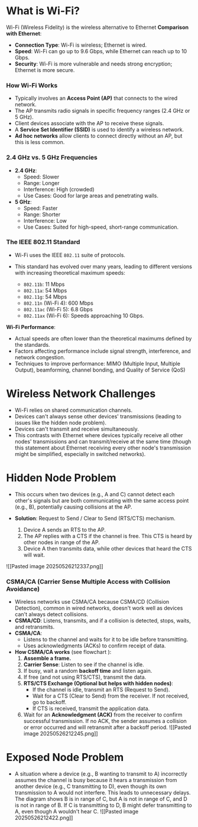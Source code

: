 # What is Wi-Fi?
Wi-Fi (Wireless Fidelity) is the wireless alternative to Ethernet
**Comparison with Ethernet**:
- **Connection Type**: Wi-Fi is wireless; Ethernet is wired.
- **Speed**: Wi-Fi can go up to 9.6 Gbps, while Ethernet can reach up to 10 Gbps.
- **Security**: Wi-Fi is more vulnerable and needs strong encryption; Ethernet is more secure.

### How Wi-Fi Works
- Typically involves an **Access Point (AP)** that connects to the wired network.
- The AP transmits radio signals in specific frequency ranges (2.4 GHz or 5 GHz).
- Client devices associate with the AP to receive these signals.
- A **Service Set Identifier (SSID)** is used to identify a wireless network.
- **Ad hoc networks** allow clients to connect directly without an AP, but this is less common.

### 2.4 GHz vs. 5 GHz Frequencies
- **2.4 GHz**:
    - Speed: Slower
    - Range: Longer
    - Interference: High (crowded)
    - Use Cases: Good for large areas and penetrating walls.
- **5 GHz**:
    - Speed: Faster
    - Range: Shorter
    - Interference: Low
    - Use Cases: Suited for high-speed, short-range communication.

### The IEEE 802.11 Standard
- Wi-Fi uses the IEEE `802.11` suite of protocols.
- This standard has evolved over many years, leading to different versions with increasing theoretical maximum speeds:
    
    - `802.11b`: 11 Mbps
    - `802.11a`: 54 Mbps
    - `802.11g`: 54 Mbps
    - `802.11n` (Wi-Fi 4): 600 Mbps
    - `802.11ac` (Wi-Fi 5): 6.8 Gbps
    - `802.11ax` (Wi-Fi 6): Speeds approaching 10 Gbps.

**Wi-Fi Performance**:
- Actual speeds are often lower than the theoretical maximums defined by the standards.
- Factors affecting performance include signal strength, interference, and network congestion.
- Techniques to improve performance: MIMO (Multiple Input, Multiple Output), beamforming, channel bonding, and Quality of Service (QoS)

# Wireless Network Challenges
- Wi-Fi relies on shared communication channels.
- Devices can't always sense other devices' transmissions (leading to issues like the hidden node problem).
- Devices can't transmit and receive simultaneously.
- This contrasts with Ethernet where devices typically receive all other nodes' transmissions and can transmit/receive at the same time (though this statement about Ethernet receiving every other node's transmission might be simplified, especially in switched networks).
# Hidden Node Problem
- This occurs when two devices (e.g., A and C) cannot detect each other's signals but are both communicating with the same access point (e.g., B), potentially causing collisions at the AP.
    
- **Solution**: Request to Send / Clear to Send (RTS/CTS) mechanism.
    1. Device A sends an RTS to the AP.
    2. The AP replies with a CTS if the channel is free. This CTS is heard by other nodes in range of the AP.        
    3. Device A then transmits data, while other devices that heard the CTS will wait.

![[Pasted image 20250526212337.png]]

### CSMA/CA (Carrier Sense Multiple Access with Collision Avoidance)
- Wireless networks use CSMA/CA because CSMA/CD (Collision Detection), common in wired networks, doesn't work well as devices can't always detect collisions.
- **CSMA/CD**: Listens, transmits, and if a collision is detected, stops, waits, and retransmits.
- **CSMA/CA**:
    - Listens to the channel and waits for it to be idle before transmitting.
    - Uses acknowledgments (ACKs) to confirm receipt of data.
- **How CSMA/CA works** (see flowchart ):
    1. **Assemble a frame.**
    2. **Carrier Sense**: Listen to see if the channel is idle.
    3. If busy, wait a random **backoff time** and listen again.
    4. If free (and not using RTS/CTS), transmit the data.
    5. **RTS/CTS Exchange (Optional but helps with hidden nodes)**:
        - If the channel is idle, transmit an RTS (Request to Send).
        - Wait for a CTS (Clear to Send) from the receiver. If not received, go to backoff.
        - If CTS is received, transmit the application data.
    6. Wait for an **Acknowledgment (ACK)** from the receiver to confirm successful transmission. If no ACK, the sender assumes a collision or error occurred and will retransmit after a backoff period.
![[Pasted image 20250526212245.png]]
# Exposed Node Problem
- A situation where a device (e.g., B wanting to transmit to A) incorrectly assumes the channel is busy because it hears a transmission from another device (e.g., C transmitting to D), even though its own transmission to A would not interfere. This leads to unnecessary delays. The diagram shows B is in range of C, but A is not in range of C, and D is not in range of B. If C is transmitting to D, B might defer transmitting to A, even though A wouldn't hear C.
![[Pasted image 20250526212422.png]]
